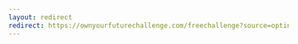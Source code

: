 ```yaml
---
layout: redirect
redirect: https://ownyourfuturechallenge.com/freechallenge?source=optinpin&a=1899
---
```


